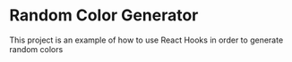 # Random Color Generator
This project is an example of how to use React Hooks in order to generate random colors

